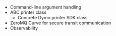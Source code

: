 - Command-line argument handling
- ABC printer class
  - Concrete Dymo printer SDK class
- ZeroMQ Curve for secure transit communication
- Observability
